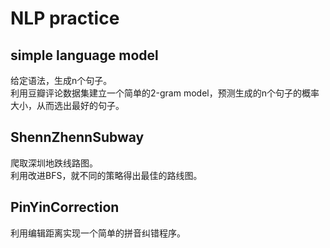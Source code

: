 # NLP practice
 
## simple language model
给定语法，生成n个句子。    
利用豆瓣评论数据集建立一个简单的2-gram model，预测生成的n个句子的概率大小，从而选出最好的句子。

## ShennZhennSubway
爬取深圳地跌线路图。    
利用改进BFS，就不同的策略得出最佳的路线图。

## PinYinCorrection
利用编辑距离实现一个简单的拼音纠错程序。
